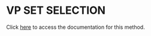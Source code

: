 <!---->
# VP SET SELECTION

Click [here](https://developer.4d.com/docs/ViewPro/commands/vp-set-selection) to access the documentation for this method.

